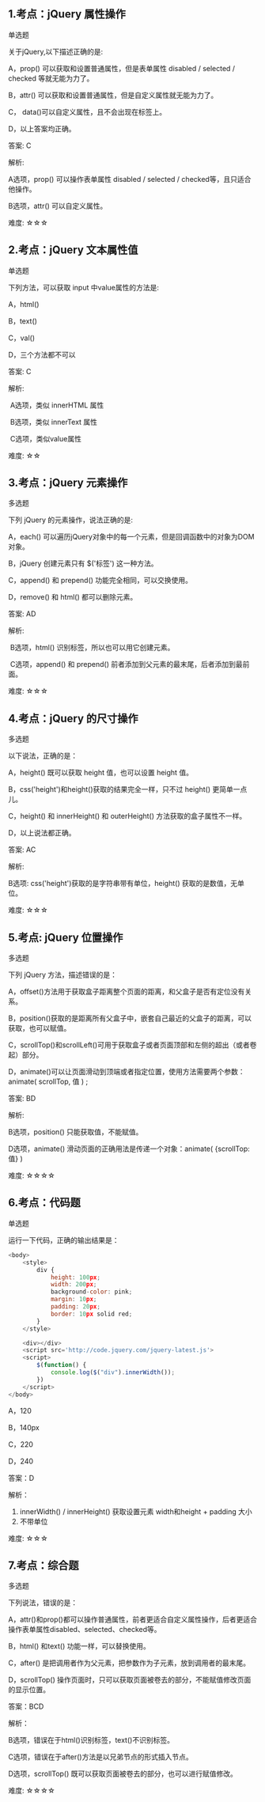 ## 1.考点：jQuery 属性操作

单选题

关于jQuery,以下描述正确的是:

A，prop() 可以获取和设置普通属性，但是表单属性 disabled / selected / checked 等就无能为力了。

B，attr() 可以获取和设置普通属性，但是自定义属性就无能为力了。

C， data()可以自定义属性，且不会出现在标签上。

D，以上答案均正确。

答案: C

解析: 

A选项，prop() 可以操作表单属性 disabled / selected / checked等，且只适合他操作。

B选项，attr() 可以自定义属性。

难度: ☆☆☆ 

 







## 2.考点：jQuery 文本属性值

单选题

下列方法，可以获取 input 中value属性的方法是:

A，html()

B，text()

C，val()

D，三个方法都不可以

答案: C

解析: 

​	A选项，类似 innerHTML 属性

​	B选项，类似 innerText 属性

​	C选项，类似value属性

难度: ☆☆





## 3.考点：jQuery 元素操作

多选题

下列 jQuery 的元素操作，说法正确的是:

A，each() 可以遍历jQuery对象中的每一个元素，但是回调函数中的对象为DOM对象。

B，jQuery 创建元素只有 $('标签') 这一种方法。

C，append() 和 prepend() 功能完全相同，可以交换使用。

D，remove() 和 html() 都可以删除元素。

答案: AD

解析: 

​	B选项，html() 识别标签，所以也可以用它创建元素。

​	C选项，append() 和 prepend() 前者添加到父元素的最末尾，后者添加到最前面。

难度: ☆☆☆

 





## 4.考点：jQuery 的尺寸操作

多选题

以下说法，正确的是：

A，height() 既可以获取 height 值，也可以设置 height 值。

B，css('height')和height()获取的结果完全一样，只不过 height() 更简单一点儿。

C，height() 和 innerHeight() 和 outerHeight() 方法获取的盒子属性不一样。

D，以上说法都正确。

答案: AC

解析: 

B选项: css('height')获取的是字符串带有单位，height() 获取的是数值，无单位。

难度: ☆☆☆ 









## 5.考点: jQuery 位置操作

多选题

下列 jQuery 方法，描述错误的是：

A，offset()方法用于获取盒子距离整个页面的距离，和父盒子是否有定位没有关系。

B，position()获取的是距离所有父盒子中，嵌套自己最近的父盒子的距离，可以获取，也可以赋值。

C，scrollTop()和scrollLeft()可用于获取盒子或者页面顶部和左侧的超出（或者卷起）部分。

D，animate()可以让页面滑动到顶端或者指定位置，使用方法需要两个参数：animate( scrollTop, 值 ) ; 

答案: BD

解析: 

B选项，position() 只能获取值，不能赋值。

D选项，animate() 滑动页面的正确用法是传递一个对象：animate( {scrollTop: 值} )

难度: ☆☆☆☆







## 6.考点：代码题

单选题

运行一下代码，正确的输出结果是：

```javascript
<body>
  	<style>
        div {
            height: 100px;
            width: 200px;
            background-color: pink;
            margin: 10px;
            padding: 20px;
            border: 10px solid red;
        }
    </style>

    <div></div>
    <script	src='http://code.jquery.com/jquery-latest.js'>
    <script>
        $(function() {
            console.log($("div").innerWidth());
        })
    </script>
</body>

```

A，120

B，140px

C，220

D，240

答案：D

解析：

1. innerWidth() / innerHeight()  获取设置元素 width和height + padding 大小 
2. 不带单位

难度: ☆☆☆







## 7.考点：综合题

多选题

下列说法，错误的是：

A，attr()和prop()都可以操作普通属性，前者更适合自定义属性操作，后者更适合操作表单属性disabled、selected、checked等。

B，html() 和text() 功能一样，可以替换使用。

C，after() 是把调用者作为父元素，把参数作为子元素，放到调用者的最末尾。

D，scrollTop() 操作页面时，只可以获取页面被卷去的部分，不能赋值修改页面的显示位置。

答案：BCD

解析：

B选项，错误在于html()识别标签，text()不识别标签。

C选项，错误在于after()方法是以兄弟节点的形式插入节点。

D选项，scrollTop() 既可以获取页面被卷去的部分，也可以进行赋值修改。

难度: ☆☆☆☆

